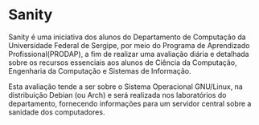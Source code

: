 # Sanity

Sanity é uma iniciativa dos alunos do Departamento de Computação da Universidade Federal de Sergipe, por meio do Programa de Aprendizado Profissional(PRODAP), a fim de realizar uma avaliação diária e detalhada sobre os recursos essenciais aos alunos de Ciência da Computação, Engenharia da Computação e Sistemas de Informação.

Esta avaliação tende a ser sobre o Sistema Operacional GNU/Linux, na distribuição Debian (ou Arch) e será realizada nos laboratórios do departamento, fornecendo informações para um servidor central sobre a sanidade dos computadores.
